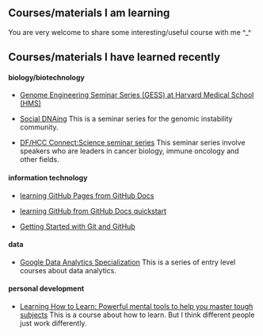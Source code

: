 ## Courses/materials I am learning

You are very welcome to share some interesting/useful course with me ^_^

<p><p/>
<p><p/>

## Courses/materials I have learned recently

#### biology/biotechnology

- [Genome Engineering Seminar Series (GESS) at Harvard Medical School (HMS)](https://gess.hms.harvard.edu/)

- [Social DNAing](https://www.cancer.columbia.edu/research/programs/cancer-genomics-and-epigenomics/social-dnaing)
This is a seminar series for the genomic instability community.

- [DF/HCC Connect:Science seminar series](https://www.dfhcc.harvard.edu/events/dfhcc-connecting-the-scientific-community-seminar-series/)
This seminar series involve speakers who are leaders in cancer biology, immune oncology and other fields.

#### information technology

- [learning GitHub Pages from GitHub Docs](https://docs.github.com/en/pages)

- [learning GitHub from GitHub Docs quickstart](https://docs.github.com/en/get-started/quickstart)

- [Getting Started with Git and GitHub](https://coursera.org/share/15113bc5f0031ad907579ed1a8a75e8b)

#### data

- [Google Data Analytics Specialization](https://coursera.org/share/f7d3c7133483120646ada6e7831b3b2e)
This is a series of entry level courses about data analytics.


#### personal development

- [Learning How to Learn: Powerful mental tools to help you master tough subjects](https://coursera.org/share/a35c35ab24cc5e9dce0c932acda16129)
This is a course about how to learn. But I think different people just work differently.














